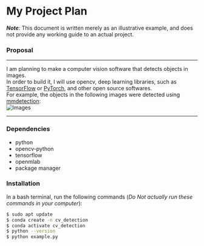 # My Project Plan  
***Note***: This document is written merely as an illustrative example, and does not provide any working guide to an actual project.  

### Proposal  
---

I am planning to make a computer vision software that detects objects in images.  
In order to build it, I will use opencv, deep learning libraries, such as [TensorFlow](https://github.com/tensorflow/tensorflow) or [PyTorch](https://github.com/pytorch/pytorch), and other open source softwares.  
For example, the objects in the following images were detected using [mmdetection](https://github.com/open-mmlab/mmdetection):  
![Images](https://user-images.githubusercontent.com/12907710/137271636-56ba1cd2-b110-4812-8221-b4c120320aa9.png)

---

### Dependencies  
- python
- opencv-python
- tensorflow
- openmlab
- package manager

### Installation  
In a bash terminal, run the following commands (*Do Not actually run these commands in your computer*):  
```sh
$ sudo apt update  
$ conda create -n cv_detection   
$ conda activate cv_detection  
$ python --version  
$ python example.py  
```

